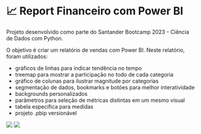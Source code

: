 # 📈 Report Financeiro com Power BI

Projeto desenvolvido como parte do Santander Bootcamp 2023 - Ciência de Dados com Python.

O objetivo é criar um relatório de vendas com Power BI. Neste relatório, foram utilizados:
* gráficos de linhas para indicar tendência no tempo
* treemap para mostrar a participação no todo de cada categoria
* gráfico de colunas para ilustrar magnitude por categorias
* segmentação de dados, bookmarks e botões para melhor interatividade
* backgrounds personalizados
* parâmetros para seleção de métricas distintas em um mesmo visual
* tabela específica para medidas 
* projeto .pbip versionável


<img src="/assets/img/Print_page1.jpg">

<img src="/assets/img/Print_page2.jpg">
